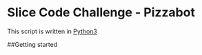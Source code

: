 # Slice Code Challenge - Pizzabot

This script is written in [Python3](https://www.python.org)

##Getting started

